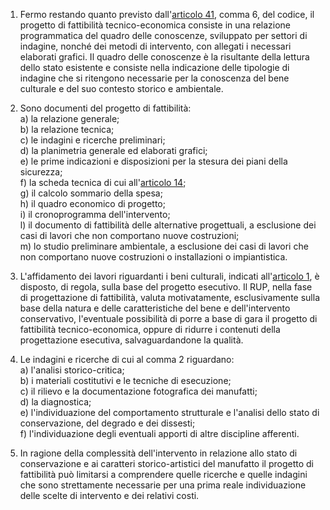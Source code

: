 1. Fermo restando quanto previsto dall'[articolo 41](/articolo-41/1), comma 6, del codice, il progetto di fattibilità tecnico-economica consiste in una relazione programmatica del quadro delle conoscenze, sviluppato per settori di indagine, nonché dei metodi di intervento, con allegati i necessari elaborati grafici. Il quadro delle conoscenze è la risultante della lettura dello stato esistente e consiste nella indicazione delle tipologie di indagine che si ritengono necessarie per la conoscenza del bene culturale e del suo contesto storico e ambientale.

2. Sono documenti del progetto di fattibilità:<br>a) la relazione generale;<br>b) la relazione tecnica;<br>c) le indagini e ricerche preliminari;<br>d) la planimetria generale ed elaborati grafici;<br>e) le prime indicazioni e disposizioni per la stesura dei piani della sicurezza;<br>f) la scheda tecnica di cui all'[articolo 14](/allegato-2.18-articolo-14/1);<br>g) il calcolo sommario della spesa;<br>h) il quadro economico di progetto;<br>i) il cronoprogramma dell'intervento;<br>l) il documento di fattibilità delle alternative progettuali, a esclusione dei casi di lavori che non comportano nuove costruzioni;<br>m) lo studio preliminare ambientale, a esclusione dei casi di lavori che non comportano nuove costruzioni o installazioni o impiantistica.

3. L'affidamento dei lavori riguardanti i beni culturali, indicati all'[articolo 1](/allegato-2.18-articolo-1/1), è disposto, di regola, sulla base del progetto esecutivo. Il RUP, nella fase di progettazione di fattibilità, valuta motivatamente, esclusivamente sulla base della natura e delle caratteristiche del bene e dell'intervento conservativo, l'eventuale possibilità di porre a base di gara il progetto di fattibilità tecnico-economica, oppure di ridurre i contenuti della progettazione esecutiva, salvaguardandone la qualità.

4. Le indagini e ricerche di cui al comma 2 riguardano:<br>a) l'analisi storico-critica;<br>b) i materiali costitutivi e le tecniche di esecuzione;<br>c) il rilievo e la documentazione fotografica dei manufatti;<br>d) la diagnostica;<br>e) l'individuazione del comportamento strutturale e l'analisi dello stato di conservazione, del degrado e dei dissesti;<br>f) l'individuazione degli eventuali apporti di altre discipline afferenti.

5. In ragione della complessità dell'intervento in relazione allo stato di conservazione e ai caratteri storico-artistici del manufatto il progetto di fattibilità può limitarsi a comprendere quelle ricerche e quelle indagini che sono strettamente necessarie per una prima reale individuazione delle scelte di intervento e dei relativi costi.